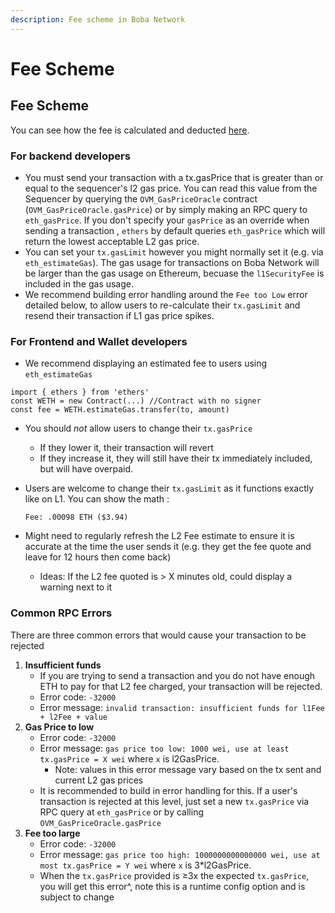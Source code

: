 ```yaml
---
description: Fee scheme in Boba Network
---
```


# Fee Scheme

## Fee Scheme

You can see how the fee is calculated and deducted [here](004_transaction-fees.md).

### For backend developers

* You must send your transaction with a tx.gasPrice that is greater than or equal to the sequencer's l2 gas price. You can read this value from the Sequencer by querying the `OVM_GasPriceOracle` contract (`OVM_GasPriceOracle.gasPrice`) or by simply making an RPC query to `eth_gasPrice`. If you don't specify your `gasPrice` as an override when sending a transaction , `ethers` by default queries `eth_gasPrice` which will return the lowest acceptable L2 gas price.
* You can set your `tx.gasLimit` however you might normally set it (e.g. via `eth_estimateGas`). The gas usage for transactions on Boba Network will be larger than the gas usage on Ethereum, becuase the `l1SecurityFee` is included in the gas usage.
* We recommend building error handling around the `Fee too Low` error detailed below, to allow users to re-calculate their `tx.gasLimit` and resend their transaction if L1 gas price spikes.

### For Frontend and Wallet developers

* We recommend displaying an estimated fee to users using `eth_estimateGas`

```
import { ethers } from 'ethers'
const WETH = new Contract(...) //Contract with no signer
const fee = WETH.estimateGas.transfer(to, amount)
```

* You should _not_ allow users to change their `tx.gasPrice`
  * If they lower it, their transaction will revert
  * If they increase it, they will still have their tx immediately included, but will have overpaid.

* Users are welcome to change their `tx.gasLimit` as it functions exactly like on L1. You can show the math :

  ```
  Fee: .00098 ETH ($3.94)
  ```

* Might need to regularly refresh the L2 Fee estimate to ensure it is accurate at the time the user sends it (e.g. they get the fee quote and leave for 12 hours then come back)
  * Ideas: If the L2 fee quoted is > X minutes old, could display a warning next to it

### Common RPC Errors

There are three common errors that would cause your transaction to be rejected

1. **Insufficient funds**
   * If you are trying to send a transaction and you do not have enough ETH to pay for that L2 fee charged, your transaction will be rejected.
   * Error code: `-32000`
   * Error message: `invalid transaction: insufficient funds for l1Fee + l2Fee + value`
2. **Gas Price to low**
   * Error code: `-32000`
   * Error message: `gas price too low: 1000 wei, use at least tx.gasPrice = X wei` where `x` is l2GasPrice.
     * Note: values in this error message vary based on the tx sent and current L2 gas prices
   * It is recommended to build in error handling for this. If a user's transaction is rejected at this level, just set a new `tx.gasPrice` via RPC query at `eth_gasPrice` or by calling `OVM_GasPriceOracle.gasPrice`
3. **Fee too large**
   * Error code: `-32000`
   * Error message: `gas price too high: 1000000000000000 wei, use at most tx.gasPrice = Y wei` where `x` is 3\*l2GasPrice.
   * When the `tx.gasPrice` provided is ≥3x the expected `tx.gasPrice`, you will get this error^, note this is a runtime config option and is subject to change
